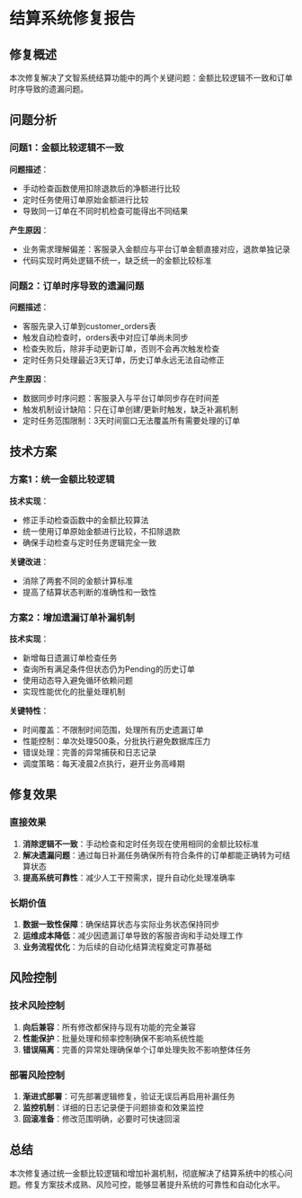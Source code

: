 # 结算系统修复报告

## 修复概述
本次修复解决了文智系统结算功能中的两个关键问题：金额比较逻辑不一致和订单时序导致的遗漏问题。

## 问题分析

### 问题1：金额比较逻辑不一致
**问题描述**：
- 手动检查函数使用扣除退款后的净额进行比较
- 定时任务使用订单原始金额进行比较
- 导致同一订单在不同时机检查可能得出不同结果

**产生原因**：
- 业务需求理解偏差：客服录入金额应与平台订单金额直接对应，退款单独记录
- 代码实现时两处逻辑不统一，缺乏统一的金额比较标准

### 问题2：订单时序导致的遗漏问题
**问题描述**：
- 客服先录入订单到customer_orders表
- 触发自动检查时，orders表中对应订单尚未同步
- 检查失败后，除非手动更新订单，否则不会再次触发检查
- 定时任务只处理最近3天订单，历史订单永远无法自动修正

**产生原因**：
- 数据同步时序问题：客服录入与平台订单同步存在时间差
- 触发机制设计缺陷：只在订单创建/更新时触发，缺乏补漏机制
- 定时任务范围限制：3天时间窗口无法覆盖所有需要处理的订单

## 技术方案

### 方案1：统一金额比较逻辑
**技术实现**：
- 修正手动检查函数中的金额比较算法
- 统一使用订单原始金额进行比较，不扣除退款
- 确保手动检查与定时任务逻辑完全一致

**关键改进**：
- 消除了两套不同的金额计算标准
- 提高了结算状态判断的准确性和一致性

### 方案2：增加遗漏订单补漏机制
**技术实现**：
- 新增每日遗漏订单检查任务
- 查询所有满足条件但状态仍为Pending的历史订单
- 使用动态导入避免循环依赖问题
- 实现性能优化的批量处理机制

**关键特性**：
- 时间覆盖：不限制时间范围，处理所有历史遗漏订单
- 性能控制：单次处理500条，分批执行避免数据库压力
- 错误处理：完善的异常捕获和日志记录
- 调度策略：每天凌晨2点执行，避开业务高峰期

## 修复效果

### 直接效果
1. **消除逻辑不一致**：手动检查和定时任务现在使用相同的金额比较标准
2. **解决遗漏问题**：通过每日补漏任务确保所有符合条件的订单都能正确转为可结算状态
3. **提高系统可靠性**：减少人工干预需求，提升自动化处理准确率

### 长期价值
1. **数据一致性保障**：确保结算状态与实际业务状态保持同步
2. **运维成本降低**：减少因遗漏订单导致的客服咨询和手动处理工作
3. **业务流程优化**：为后续的自动化结算流程奠定可靠基础

## 风险控制

### 技术风险控制
1. **向后兼容**：所有修改都保持与现有功能的完全兼容
2. **性能保护**：批量处理和频率控制确保不影响系统性能
3. **错误隔离**：完善的异常处理确保单个订单处理失败不影响整体任务

### 部署风险控制
1. **渐进式部署**：可先部署逻辑修复，验证无误后再启用补漏任务
2. **监控机制**：详细的日志记录便于问题排查和效果监控
3. **回滚准备**：修改范围明确，必要时可快速回滚

## 总结
本次修复通过统一金额比较逻辑和增加补漏机制，彻底解决了结算系统中的核心问题。修复方案技术成熟、风险可控，能够显著提升系统的可靠性和自动化水平。